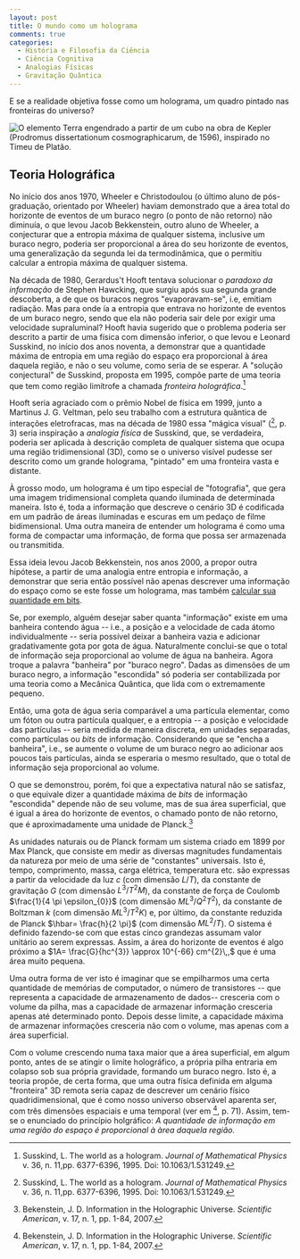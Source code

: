 ```yaml
---
layout: post
title: O mundo como um holograma
comments: true
categories:
  - História e Filosofia da Ciência
  - Ciência Cognitiva
  - Analogias Físicas
  - Gravitação Quântica
---
```


E se a realidade objetiva fosse como um holograma, um quadro pintado nas fronteiras do universo?

 ![O elemento Terra engendrado a partir de um cubo na obra de Kepler (Prodromus dissertationum cosmographicarum, de 1596), inspirado no Timeu de Platão.](https://otelegrafo.com/images/135px-Kepler_Hexahedron_Earth.svg)

## Teoria Holográfica
No início dos anos 1970, Wheeler e Christodoulou (o último aluno de pós-graduação, orientado por Wheeler) haviam demonstrado que a área total do horizonte de eventos de um buraco negro (o ponto de não retorno) não diminuía, o que levou Jacob Bekkenstein, outro aluno de Wheeler, a conjecturar que a entropia máxima de qualquer sistema, inclusive um buraco negro, poderia ser proporcional a área do seu horizonte de eventos, uma generalização da segunda lei da termodinâmica, que o permitiu calcular a entropia máxima de qualquer sistema.

Na década de 1980, Gerardus't Hooft tentava solucionar o _paradoxo da informação_ de Stephen Hawcking, que surgiu após sua segunda grande descoberta, a de que os buracos negros "evaporavam-se", i.e, emitiam radiação. Mas para onde ía a entropia que entrava no horizonte de eventos de um buraco negro, sendo que ela não poderia sair dele por exigir uma velocidade supraluminal? Hooft havia sugerido que o problema poderia ser descrito a partir de uma física com dimensão inferior, o que levou e Leonard Susskind, no início dos anos noventa, a demonstrar que a quantidade máxima de entropia em uma região do espaço era proporcional à área daquela região, e não o seu volume, como seria de se esperar. A "solução conjectural"  de Susskind, proposta em 1995, compõe parte de uma teoria que tem como região limítrofe a chamada _fronteira holográfica_.[^2]

Hooft seria agraciado com o prêmio Nobel de física em 1999, junto a Martinus J. G. Veltman, pelo seu trabalho com a estrutura quântica de interações eletrofracas, mas na década de 1980 essa "mágica visual" ([^2], p. 3) seria inspiração a _analogia física_ de Susskind, que, se verdadeira, poderia ser aplicada à descrição completa de qualquer sistema que ocupa uma região tridimensional (3D), como se o universo visível pudesse ser descrito como um grande holograma, "pintado" em uma fronteira vasta e distante.

À grosso modo, um holograma é um tipo especial de "fotografia", que gera uma imagem tridimensional completa quando iluminada de determinada maneira. Isto é, toda a informação que descreve o cenário 3D é codificada em um padrão de áreas iluminadas e escuras em um pedaço de filme bidimensional. Uma outra maneira de entender um holograma é como uma forma de compactar uma informação, de forma que possa ser armazenada ou transmitida.

Essa ideia levou Jacob Bekkenstein, nos anos 2000, a propor outra hipótese, a partir de uma analogia entre entropia e informação, a demonstrar que seria então possível não apenas descrever uma informação do espaço como se este fosse um holograma, mas também [calcular sua quantidade em bits](https://otelegrafo.com/a-analogia-cerebro-computador/).

Se, por exemplo, alguém desejar saber quanta "informação" existe em uma banheira contendo água -- i.e., a posição e a velocidade de cada átomo individualmente -- seria possível deixar a banheira vazia e adicionar gradativamente gota por gota de água. Naturalmente conclui-se que o total de informação seja proporcional ao volume de água na banheira. Agora troque a palavra "banheira" por "buraco negro". Dadas as dimensões de um buraco negro, a informação "escondida" só poderia ser contabilizada por uma teoria como a Mecânica Quântica, que lida com o extremamente pequeno.

Então, uma gota de água seria comparável a uma partícula elementar, como um fóton ou outra partícula qualquer, e a entropia -- a posição e velocidade das partículas -- seria medida de maneira discreta, em unidades separadas, como partículas ou _bits_ de informação. Considerando que se "encha a banheira", i.e., se aumente o volume de um buraco negro ao adicionar aos poucos tais partículas, ainda se esperaria o mesmo resultado, que o total de informação seja proporcional ao volume.

O que se demonstrou, porém, foi que a expectativa natural não se satisfaz, o que equivale dizer a quantidade máxima de _bits_ de informação "escondida" depende não de seu volume, mas de sua área superficial, que é igual a área do horizonte de eventos, o chamado ponto de não retorno, que é aproximadamente uma unidade de Planck.[^3]

As unidades naturais ou de Planck formam um sistema criado em 1899 por Max Planck, que consiste em medir as diversas magnitudes fundamentais da natureza por meio de uma série de "constantes" universais. Isto é, tempo, comprimento, massa, carga elétrica, temperatura etc. são expressas a partir da velocidade da luz $c$ (com dimensão $L/T$), da constante de gravitação $G$ (com dimensão $L^{3}/T^{2}M$), da constante de força de Coulomb $\frac{1}{4 \pi \epsilon_{0}}$ (com dimensão $M L^{3}/Q^{2} T^{2}$), da constante de Boltzman $k$ (com dimensão $M L^{3}/T^{2}K$) e, por último, da constante reduzida de Planck $\hbar= \frac{h}{2 \pi}$ (com dimensão $ML^{2}/T$). O sistema é definido fazendo-se com que estas cinco grandezas assumam valor unitário ao serem expressas. Assim, a área do horizonte de eventos é algo próximo a $1A= \frac{G}{hc^{3}} \approx 10^{-66} cm^{2}\,,$ que é uma área muito pequena.

Uma outra forma de ver isto é imaginar que se empilharmos uma certa quantidade de memórias de computador, o número de transistores -- que representa a capacidade de armazenamento de dados-- cresceria com o volume da pilha, mas a capacidade de armazenar informação cresceria apenas até determinado ponto. Depois desse limite, a capacidade máxima de armazenar informações cresceria não com o volume, mas apenas com a área superficial.

Com o volume crescendo numa taxa maior que a área superficial, em algum ponto, antes de se atingir o limite holográfico, a própria pilha entraria em colapso sob sua própria gravidade, formando um buraco negro. Isto é, a teoria propõe, de certa forma, que uma outra física definida em alguma "fronteira" 3D remota seria capaz de descrever um cenário físico quadridimensional, que é como nosso universo observável aparenta ser, com três dimensões espaciais e uma temporal (ver em [^3], p. 71). Assim, tem-se o enunciado do princípio holgráfico: *A quantidade de informação em uma região do espaço é proporcional à àrea daquela região.*

[^1]:  Stephens, C. R. et al. Black hole evaporation without information loss. _Classical and Quantum Gravity_, v. 11, n. 3, pp. 621–647, 1994. Disp. em: [iopscience](https://iopscience.iop.org/article/10.1088/0264-9381/11/3/014)

[^2]: Susskind, L. The world as a hologram. _Journal of Mathematical Physics_ v. 36, n. 11,pp. 6377-6396, 1995. Doi: 10.1063/1.531249.

[^3]: Bekenstein, J. D. Information in the Holographic Universe. _Scientific American_, v. 17, n. 1, pp. 1-84, 2007.
